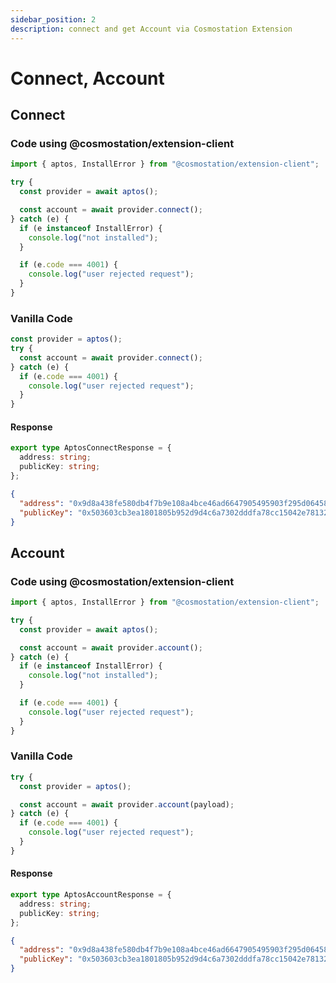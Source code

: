 ```yaml
---
sidebar_position: 2
description: connect and get Account via Cosmostation Extension
---
```


# Connect, Account



## Connect

### Code using @cosmostation/extension-client

```typescript
import { aptos, InstallError } from "@cosmostation/extension-client";

try {
  const provider = await aptos();

  const account = await provider.connect();
} catch (e) {
  if (e instanceof InstallError) {
    console.log("not installed");
  }

  if (e.code === 4001) {
    console.log("user rejected request");
  }
}
```

### Vanilla Code

```javascript
const provider = aptos();
try {
  const account = await provider.connect();
} catch (e) {
  if (e.code === 4001) {
    console.log("user rejected request");
  }
}
```

#### Response

```typescript
export type AptosConnectResponse = {
  address: string;
  publicKey: string;
};
```

```json
{
  "address": "0x9d8a438fe580db4f7b9e108a4bce46ad6647905495903f295d06458625913644",
  "publicKey": "0x503603cb3ea1801805b952d9d4c6a7302dddfa78cc15042e78132ee907e6b48f"
}
```

## Account

### Code using @cosmostation/extension-client

```typescript
import { aptos, InstallError } from "@cosmostation/extension-client";

try {
  const provider = await aptos();

  const account = await provider.account();
} catch (e) {
  if (e instanceof InstallError) {
    console.log("not installed");
  }

  if (e.code === 4001) {
    console.log("user rejected request");
  }
}
```

### Vanilla Code

```javascript
try {
  const provider = aptos();

  const account = await provider.account(payload);
} catch (e) {
  if (e.code === 4001) {
    console.log("user rejected request");
  }
}
```

#### Response

```typescript
export type AptosAccountResponse = {
  address: string;
  publicKey: string;
};
```

```json
{
  "address": "0x9d8a438fe580db4f7b9e108a4bce46ad6647905495903f295d06458625913644",
  "publicKey": "0x503603cb3ea1801805b952d9d4c6a7302dddfa78cc15042e78132ee907e6b48f"
}
```
